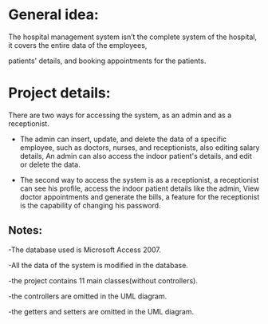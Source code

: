 # General idea: 

The hospital management system isn’t  the complete system of the hospital, it covers the entire data of the employees, 

patients' details, and booking appointments for the patients.

# Project details:

There are two ways for accessing the system, as an admin and as a receptionist.

- The admin can insert, update, and delete the data of a specific employee, such as doctors, nurses, and receptionists, also editing salary details,
An admin can also access the indoor patient's details, and edit or delete the data.

- The second way to access the system is as a receptionist, a receptionist can see his profile, access the indoor patient details like the admin,
View doctor appointments and generate the bills, a feature for the receptionist is the capability of changing his password.


## Notes:
-The database used is Microsoft Access 2007.

-All the data of the system is modified  in  the database.

-the project contains 11 main classes(without controllers).

-the controllers are omitted in the UML diagram.

-the getters and setters are omitted in the UML diagram.






